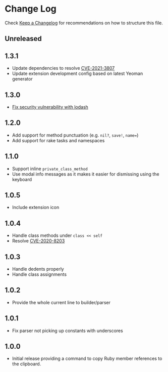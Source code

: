 # Change Log

Check [Keep a Changelog](http://keepachangelog.com/) for recommendations on how to structure this file.

## Unreleased

## 1.3.1

- Update dependencies to resolve [CVE-2021-3807](https://github.com/advisories/GHSA-93q8-gq69-wqmw)
- Update extension development config based on latest Yeoman generator

## 1.3.0

- [Fix security vulnerability with lodash](https://github.com/ricobl/copy-ruby-member-reference/pull/4)

## 1.2.0

- Add support for method punctuation (e.g. `nil?`, `save!`, `name=`)
- Add support for rake tasks and namespaces

## 1.1.0

- Support inline `private_class_method`
- Use modal info messages as it makes it easier for dismissing using the keyboard

## 1.0.5

- Include extension icon

## 1.0.4

- Handle class methods under `class << self`
- Resolve [CVE-2020-8203](https://github.com/advisories/GHSA-p6mc-m468-83gw)

## 1.0.3

- Handle dedents properly
- Handle class assignments

## 1.0.2

- Provide the whole current line to builder/parser

## 1.0.1

- Fix parser not picking up constants with underscores

## 1.0.0

- Initial release providing a command to copy Ruby member references to the clipboard.
